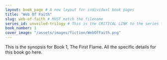 ```yaml
---
layout: book_page # A new layout for individual book pages
title: "Web Of Faith"
slug: web-of-faith # MUST match the filename
series_id: unveiled-trilogy # This is the CRITICAL LINK to the series file
book_number: 1
cover_image: "/assets/images/fiction/WebOfFaith.png"
---
```


This is the synopsis for Book 1, The First Flame. All the specific details for this book go here.
